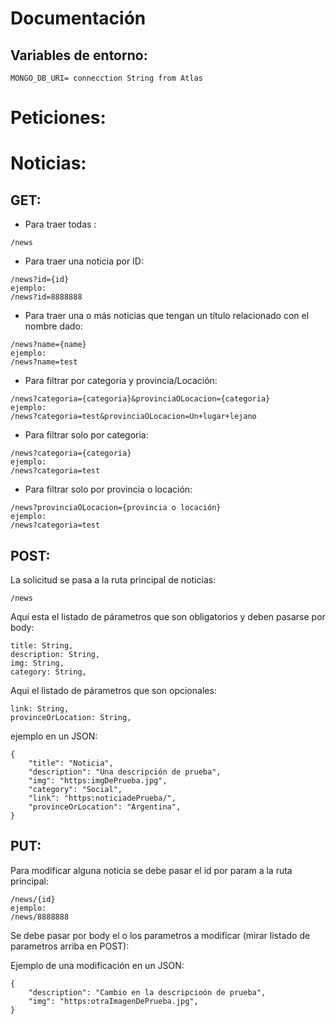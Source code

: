 # Documentación

## Variables de entorno:
```env
MONGO_DB_URI= connecction String from Atlas
```
# Peticiones:
# Noticias:
## GET:
- Para traer todas :
```news
/news
```
- Para traer una noticia por ID:
```news
/news?id={id}
ejemplo:
/news?id=8888888
```
- Para traer una o más noticias que tengan un título relacionado con el nombre dado:
```news
/news?name={name}
ejemplo:
/news?name=test
```
- Para filtrar por categoria y provincia/Locación:
```news
/news?categoria={categoria}&provinciaOLocacion={categoria}
ejemplo:
/news?categoria=test&provinciaOLocacion=Un+lugar+lejano
```
- Para filtrar solo por categoria:
```news
/news?categoria={categoria}
ejemplo:
/news?categoria=test
```
- Para filtrar solo por provincia o locación:
```news
/news?provinciaOLocacion={provincia o locación}
ejemplo:
/news?categoria=test
```
## POST:
La solicitud se pasa a la ruta principal de noticias:
```news
/news
```
Aquí esta el listado de párametros que son obligatorios y deben pasarse por body:
```news
title: String,
description: String,
img: String,
category: String,
```
Aqui el listado de párametros que son opcionales:
```news
link: String,
provinceOrLocation: String,
```
ejemplo en un JSON:
```
{
    "title": "Noticia",
    "description": "Una descripción de prueba",
    "img": "https:imgDePrueba.jpg",
    "category": "Social",
    "link": "https:noticiadePrueba/",
    "provinceOrLocation": "Argentina",
}
```
## PUT:
Para modificar alguna noticia se debe pasar el id por param a la ruta principal:
```news
/news/{id}
ejemplo:
/news/8888888
```
Se debe pasar por body el o los parametros a modificar (mirar listado de parametros arriba en POST):

Ejemplo de una modificación en un JSON:
```
{
    "description": "Cambio en la descripcioón de prueba",
    "img": "https:otraImagenDePrueba.jpg",
}
```